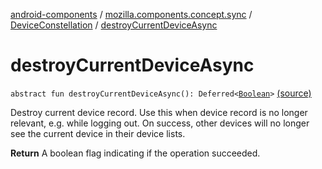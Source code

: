 [android-components](../../index.md) / [mozilla.components.concept.sync](../index.md) / [DeviceConstellation](index.md) / [destroyCurrentDeviceAsync](./destroy-current-device-async.md)

# destroyCurrentDeviceAsync

`abstract fun destroyCurrentDeviceAsync(): Deferred<`[`Boolean`](https://kotlinlang.org/api/latest/jvm/stdlib/kotlin/-boolean/index.html)`>` [(source)](https://github.com/mozilla-mobile/android-components/blob/master/components/concept/sync/src/main/java/mozilla/components/concept/sync/Devices.kt#L36)

Destroy current device record.
Use this when device record is no longer relevant, e.g. while logging out. On success, other
devices will no longer see the current device in their device lists.

**Return**
A boolean flag indicating if the operation succeeded.

